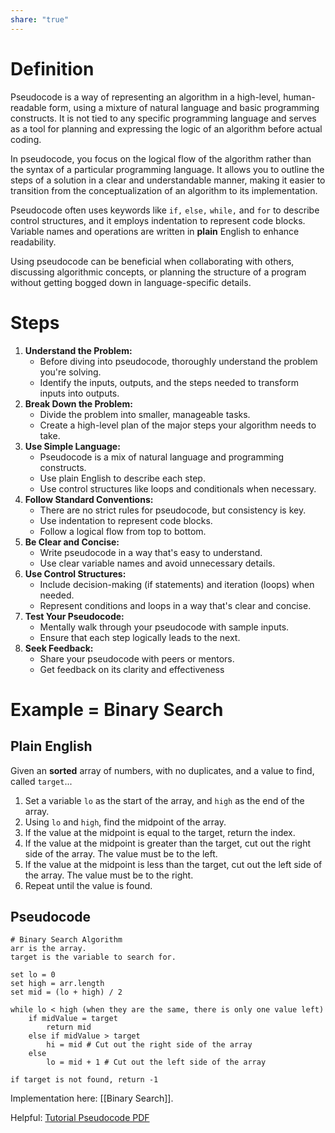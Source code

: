 ```yaml
---
share: "true"
---
```

# Definition
Pseudocode is a way of representing an algorithm in a high-level, human-readable form, using a mixture of natural language and basic programming constructs. It is not tied to any specific programming language and serves as a tool for planning and expressing the logic of an algorithm before actual coding.

In pseudocode, you focus on the logical flow of the algorithm rather than the syntax of a particular programming language. It allows you to outline the steps of a solution in a clear and understandable manner, making it easier to transition from the conceptualization of an algorithm to its implementation.

Pseudocode often uses keywords like `if,` `else,` `while,` and `for` to describe control structures, and it employs indentation to represent code blocks. Variable names and operations are written in **plain** English to enhance readability.

Using pseudocode can be beneficial when collaborating with others, discussing algorithmic concepts, or planning the structure of a program without getting bogged down in language-specific details.

# Steps
1. **Understand the Problem:**
    - Before diving into pseudocode, thoroughly understand the problem you're solving.
    - Identify the inputs, outputs, and the steps needed to transform inputs into outputs.
2. **Break Down the Problem:**    
    - Divide the problem into smaller, manageable tasks.
    - Create a high-level plan of the major steps your algorithm needs to take.
3. **Use Simple Language:**
    - Pseudocode is a mix of natural language and programming constructs.
    - Use plain English to describe each step.
    - Use control structures like loops and conditionals when necessary.
4. **Follow Standard Conventions:**
    - There are no strict rules for pseudocode, but consistency is key.
    - Use indentation to represent code blocks.
    - Follow a logical flow from top to bottom.
5. **Be Clear and Concise:**
    - Write pseudocode in a way that's easy to understand.
    - Use clear variable names and avoid unnecessary details.
6. **Use Control Structures:**
    - Include decision-making (if statements) and iteration (loops) when needed.
    - Represent conditions and loops in a way that's clear and concise.
7. **Test Your Pseudocode:**
    - Mentally walk through your pseudocode with sample inputs.
    - Ensure that each step logically leads to the next.
8. **Seek Feedback:**
    - Share your pseudocode with peers or mentors.
    - Get feedback on its clarity and effectiveness

# Example = Binary Search

## Plain English
Given an **sorted** array of numbers, with no duplicates, and a value to find, called `target`...
1. Set a variable `lo` as the start of the array, and `high` as the end of the array.
2. Using `lo` and `high`, find the midpoint of the array. 
3. If the value at the midpoint is equal to the target, return the index.
4. If the value at the midpoint is greater than the target, cut out the right side of the array. The value must be to the left.
5. If the value at the midpoint is less than the target, cut out the left side of the array. The value must be to the right.
6. Repeat until the value is found.

## Pseudocode
```
# Binary Search Algorithm
arr is the array. 
target is the variable to search for.

set lo = 0
set high = arr.length
set mid = (lo + high) / 2

while lo < high (when they are the same, there is only one value left)
	if midValue = target
		return mid
	else if midValue > target
		hi = mid # Cut out the right side of the array
	else 
		lo = mid + 1 # Cut out the left side of the array

if target is not found, return -1
```

Implementation here: [[Binary Search]].

Helpful: [Tutorial Pseudocode PDF](https://www.csse.canterbury.ac.nz/tim.bell/dt/Tutorial_Pseudocode.pdf)
